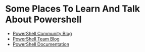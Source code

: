 # Some Places To Learn And Talk About Powershell #

- [PowerShell Community Blog](https://devblogs.microsoft.com/powershell-community/)
- [PowerShell Team Blog](https://devblogs.microsoft.com/powershell/)
- [PowerShell Documentation](https://learn.microsoft.com/en-us/powershell/)
